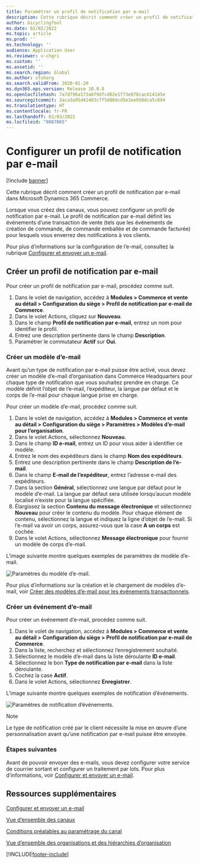```yaml
---
title: Paramétrer un profil de notification par e-mail
description: Cette rubrique décrit comment créer un profil de notification par e-mail dans Microsoft Dynamics 365 Commerce.
author: bicyclingfool
ms.date: 02/02/2022
ms.topic: article
ms.prod: ''
ms.technology: ''
audience: Application User
ms.reviewer: v-chgri
ms.custom: ''
ms.assetid: ''
ms.search.region: Global
ms.author: stuharg
ms.search.validFrom: 2020-01-20
ms.dyn365.ops.version: Release 10.0.8
ms.openlocfilehash: 7a7d796a173a6f9dfcd62e1f73e078cac614145e
ms.sourcegitcommit: 2aca3a95d42403c7f5d80dcd5e3ee958dca5c894
ms.translationtype: HT
ms.contentlocale: fr-FR
ms.lasthandoff: 02/03/2022
ms.locfileid: "8087865"
---
```

# <a name="set-up-an-email-notification-profile"></a>Configurer un profil de notification par e-mail

[!include [banner](includes/banner.md)]

Cette rubrique décrit comment créer un profil de notification par e-mail dans Microsoft Dynamics 365 Commerce.

Lorsque vous créez des canaux, vous pouvez configurer un profil de notification par e-mail. Le profil de notification par e-mail définit les événements d’une transaction de vente (tels que les événements de création de commande, de commande emballée et de commande facturée) pour lesquels vous enverrez des notifications à vos clients. 

Pour plus d’informations sur la configuration de l’e-mail, consultez la rubrique [Configurer et envoyer un e-mail](../fin-ops-core/fin-ops/organization-administration/configure-email.md?toc=/dynamics365/commerce/toc.json).

## <a name="create-an-email-notification-profile"></a>Créer un profil de notification par e-mail

Pour créer un profil de notification par e-mail, procédez comme suit.

1. Dans le volet de navigation, accédez à **Modules \> Commerce et vente au détail \> Configuration du siège \> Profil de notification par e-mail de Commerce**.
1. Dans le volet Actions, cliquez sur **Nouveau**.
1. Dans le champ **Profil de notification par e-mail**, entrez un nom pour identifier le profil.
1. Entrez une description pertinente dans le champ **Description**.
1. Paramétrer le commutateur **Actif** sur **Oui**.

### <a name="create-an-email-template"></a>Créer un modèle d’e-mail

Avant qu’un type de notification par e-mail puisse être activé, vous devez créer un modèle d’e-mail d’organisation dans Commerce Headquarters pour chaque type de notification que vous souhaitez prendre en charge. Ce modèle définit l’objet de l’e-mail, l’expéditeur, la langue par défaut et le corps de l’e-mail pour chaque langue prise en charge.

Pour créer un modèle d’e-mail, procédez comme suit.

1. Dans le volet de navigation, accédez à **Modules \> Commerce et vente au détail \> Configuration du siège \> Paramètres \> Modèles d’e-mail pour l’organisation**.
1. Dans le volet Actions, sélectionnez **Nouveau**.
1. Dans le champ **ID e-mail**, entrez un ID pour vous aider à identifier ce modèle.
1. Entrez le nom des expéditeurs dans le champ **Nom des expéditeurs**.
1. Entrez une description pertinente dans le champ **Description de l’e-mail**.
1. Dans le champ **E-mail de l’expéditeur**, entrez l’adresse e-mail des expéditeurs.
1. Dans la section **Général**, sélectionnez une langue par défaut pour le modèle d’e-mail. La langue par défaut sera utilisée lorsqu’aucun modèle localisé n’existe pour la langue spécifiée.
1. Élargissez la section **Contenu du message électronique** et sélectionnez **Nouveau** pour créer le contenu du modèle. Pour chaque élément de contenu, sélectionnez la langue et indiquez la ligne d’objet de l’e-mail. Si l’e-mail va avoir un corps, assurez-vous que la case **A un corps** est cochée.
1. Dans le volet Actions, sélectionnez **Message électronique** pour fournir un modèle de corps d’e-mail.

L’image suivante montre quelques exemples de paramètres de modèle d’e-mail.

![Paramètres du modèle d’e-mail.](media/email-template.png)

Pour plus d’informations sur la création et le chargement de modèles d’e-mail, voir [Créer des modèles d’e-mail pour les événements transactionnels](email-templates-transactions.md). 

### <a name="create-an-email-event"></a>Créer un événement d’e-mail

Pour créer un événement d’e-mail, procédez comme suit.

1. Dans le volet de navigation, accédez à **Modules \> Commerce et vente au détail \> Configuration du siège \> Profil de notification par e-mail de Commerce**.
1. Dans la liste, recherchez et sélectionnez l’enregistrement souhaité. 
1. Sélectionnez le modèle d’e-mail dans la liste déroulante **ID e-mail**.
1. Sélectionnez le bon **Type de notification par e-mail** dans la liste déroulante.
1. Cochez la case **Actif**.
1. Dans le volet Actions, sélectionnez **Enregistrer**.

L’image suivante montre quelques exemples de notification d’événements.

![Paramètres de notification d’événements.](media/email-notification-profile.png)

> [!NOTE]
> Le type de notification créé par le client nécessite la mise en œuvre d’une personnalisation avant qu’une notification par e-mail puisse être envoyée.

### <a name="next-steps"></a>Étapes suivantes

Avant de pouvoir envoyer des e-mails, vous devez configurer votre service de courrier sortant et configurer un traitement par lots. Pour plus d’informations, voir [Configurer et envoyer un e-mail](../fin-ops-core/fin-ops/organization-administration/configure-email.md?toc=/dynamics365/commerce/toc.json).

## <a name="additional-resources"></a>Ressources supplémentaires

[Configurer et envoyer un e-mail](../fin-ops-core/fin-ops/organization-administration/configure-email.md?toc=/dynamics365/commerce/toc.json)

[Vue d’ensemble des canaux](channels-overview.md)

[Conditions préalables au paramétrage du canal](channels-prerequisites.md)

[Vue d’ensemble des organisations et des hiérarchies d’organisation](../fin-ops-core/fin-ops/organization-administration/organizations-organizational-hierarchies.md?toc=/dynamics365/commerce/toc.json)


[!INCLUDE[footer-include](../includes/footer-banner.md)]
